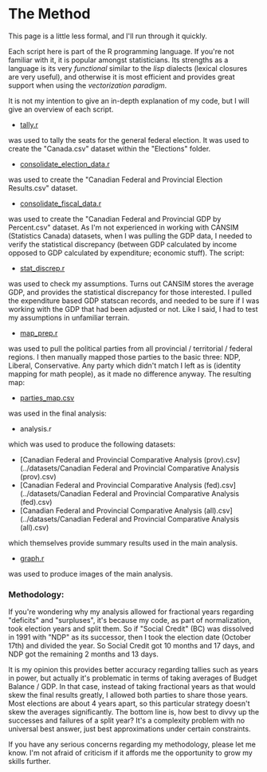The Method
==========

This page is a little less formal, and I'll run through it quickly.

Each script here is part of the R programming language. If you're not familiar
with it, it is popular amongst statisticians. Its strengths as a language is
its very *functional* similar to the *lisp* dialects (lexical closures are very
useful), and otherwise it is most efficient and provides great support when
using the *vectorization paradigm*.

It is not my intention to give an in-depth explanation of my code, but I will
give an overview of each script.

+ [tally.r](tally.r)

was used to tally the seats for the general federal election.
It was used to create the "Canada.csv" dataset within the "Elections" folder.

+ [consolidate\_election\_data.r](consolidate\_election\_data.r)

was used to create the "Canadian Federal and Provincial Election Results.csv" dataset.

+ [consolidate\_fiscal\_data.r](consolidate\_fiscal\_data.r)

was used to create the "Canadian Federal and Provincial GDP by Percent.csv" dataset.
As I'm not experienced in working with CANSIM (Statistics Canada) datasets, when I
was pulling the GDP data, I needed to verify the statistical discrepancy (between
GDP calculated by income opposed to GDP calculated by expenditure; economic stuff).
The script:

+ [stat\_discrep.r](stat\_discrep.r)

was used to check my assumptions. Turns out CANSIM stores the average GDP, and provides
the statistical discrepancy for those interested. I pulled the expenditure based GDP
statscan records, and needed to be sure if I was working with the GDP that had been
adjusted or not. Like I said, I had to test my assumptions in unfamiliar terrain.

+ [map\_prep.r](map\_prep.r)

was used to pull the political parties from all provincial / territorial / federal regions.
I then manually mapped those parties to the basic three: NDP, Liberal, Conservative.
Any party which didn't match I left as is (identity mapping for math people),
as it made no difference anyway.  The resulting map:

+ [parties\_map.csv](../datasets/parties\_map.csv)

was used in the final analysis:

+ analysis.r

which was used to produce the following datasets:

+ [Canadian Federal and Provincial Comparative Analysis (prov).csv](../datasets/Canadian Federal and Provincial Comparative Analysis \(prov\).csv)
+ [Canadian Federal and Provincial Comparative Analysis (fed).csv](../datasets/Canadian Federal and Provincial Comparative Analysis \(fed\).csv)
+ [Canadian Federal and Provincial Comparative Analysis (all).csv](../datasets/Canadian Federal and Provincial Comparative Analysis \(all\).csv)

which themselves provide summary results used in the main analysis.

+ [graph.r](graph.r)

was used to produce images of the main analysis.

### Methodology:

If you're wondering why my analysis allowed for fractional years regarding "deficits"
and "surpluses", it's because my code, as part of normalization, took election years
and split them. So if "Social Credit" (BC) was dissolved in 1991 with "NDP" as its successor,
then I took the election date (October 17th) and divided the year. So Social Credit got
10 months and 17 days, and NDP got the remaining 2 months and 13 days.

It is my opinion this provides better accuracy regarding tallies such as years in power,
but actually it's problematic in terms of taking averages of Budget Balance / GDP.
In that case, instead of taking fractional years as that would skew the final results greatly,
I allowed both parties to share those years. Most elections are about 4 years apart,
so this particular strategy doesn't skew the averages significantly. The bottom line is,
how best to divvy up the successes and failures of a split year? It's a complexity problem
with no universal best answer, just best approximations under certain constraints.

If you have any serious concerns regarding my methodology, please let me know. I'm not
afraid of criticism if it affords me the opportunity to grow my skills further.
